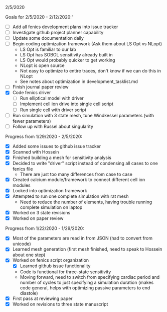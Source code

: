 2/5/2020

Goals for 2/5/2020 - 2/12/2020:'
- [ ] Add all fenics development plans into issue tracker
- [ ] Investigate github project planner capability
- [ ] Update some documentation daily
- [ ] Begin coding optimization framework (Ask them about LS Opt vs NLopt)
    * LS Opt is familiar to our lab
    * LS Opt has SOBOL sensitivity already built in
    * LS Opt would probably quicker to get working
    * NLopt is open source
    * Not easy to optimize to entire traces, don't know if we can do this in NLopt
    * See notes about optimization in development_tasklist.md
- [ ] Finish journal paper review
- [x] Code fenics driver
  -[ ] Run elliptical model with driver
  -[ ] Implement cell ion drive into single cell script
  -[ ] Run single cell with driver script
- [ ] Run simulation with 3 state mesh, tune Windkessel parameters (with fewer parameters)
- [ ] Follow up with Russel about singularity

Progress from 1/29/2020 - 2/5/2020:
- [x] Added some issues to github issue tracker
- [x] Scanned with Hossein
- [x] Finished building a mesh for sensitivity analysis
- [x] Decided to write "driver" script instead of condensing all cases to one fenics file
    * There are just too many differences from case to case
- [x] Created calcium module/framework to connect different cell ion modules
- [x] Looked into optimization framework
- [x] Attempted to run one complete simulation with rat mesh
    * Need to reduce the number of elements, having trouble running complete simulation on laptop
- [x] Worked on 3 state revisions
- [x] Worked on paper review

Progress from 1/22/2020 - 1/29/2020:  
- [x] Most of the parameters are read in from JSON (had to convert from unicode)  
- [x] Learned mesh generation (first mesh finished, need to speak to Hossein about one step)  
- [x] Worked on fenics script organization  
    - [x] Learned github issue functionality  
    - Code is functional for three-state sensitivity  
    - Moving forward, need to switch from specifying cardiac period and number of cycles to just specifying a simulation duration (makes code general, helps with optimizing passive parameters to end diastole)  
- [x] First pass at reviewing paper  
- [x] Worked on revisions to three state manuscript  
